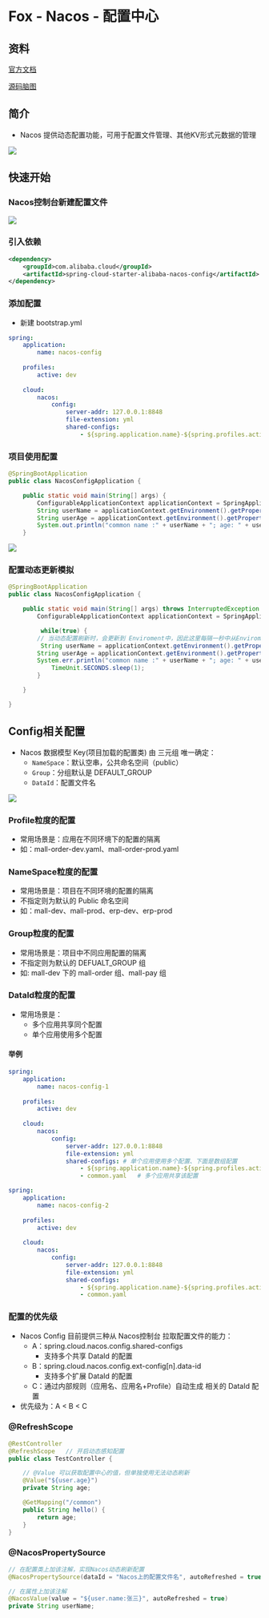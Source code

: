 # Fox - Nacos - 配置中心

## 资料

[官方文档](https://github.com/alibaba/spring-cloud-alibaba/wiki/Nacos-config)

[源码脑图](processon.com/view/link/603f3d2fe401fd641adb51f1)

## 简介

- Nacos 提供动态配置功能，可用于配置文件管理、其他KV形式元数据的管理

![](https://note.youdao.com/yws/public/resource/9bf648ba1e0f8dcc4a247c676ea2e72b/xmlnote/71CAA103D4764215A1A4347F61C72F9A/12925)

## 快速开始

### Nacos控制台新建配置文件

![](https://agefades-note.oss-cn-beijing.aliyuncs.com/1621564682938.png)

### 引入依赖

```xml
<dependency>
    <groupId>com.alibaba.cloud</groupId>
    <artifactId>spring-cloud-starter-alibaba-nacos-config</artifactId>
</dependency>
```

### 添加配置

- 新建 bootstrap.yml

```yaml
spring:
	application:
		name: nacos-config
		
	profiles:
		active: dev
		
	cloud:
		nacos:
			config:
				server-addr: 127.0.0.1:8848
				file-extension: yml
				shared-configs:
					- ${spring.application.name}-${spring.profiles.active}.${spring.cloud.nacos.config.file-extension}
```

### 项目使用配置

```java
@SpringBootApplication
public class NacosConfigApplication {

    public static void main(String[] args) {
        ConfigurableApplicationContext applicationContext = SpringApplication.run(NacosConfigApplication.class, args);
        String userName = applicationContext.getEnvironment().getProperty("user.name");
        String userAge = applicationContext.getEnvironment().getProperty("user.age");
        System.out.println("common name :" + userName + "; age: " + userAge);
    }
```

![](https://note.youdao.com/yws/public/resource/9bf648ba1e0f8dcc4a247c676ea2e72b/xmlnote/7D478250BFE64BFA98730C3F82A7E82A/12926)

### 配置动态更新模拟

```java
@SpringBootApplication
public class NacosConfigApplication {

    public static void main(String[] args) throws InterruptedException {
        ConfigurableApplicationContext applicationContext = SpringApplication.run(NacosConfigApplication.class, args);

         while(true) {
        // 当动态配置刷新时，会更新到 Enviroment中，因此这里每隔一秒中从Enviroment中获取配置
         String userName = applicationContext.getEnvironment().getProperty("common.name");
        String userAge = applicationContext.getEnvironment().getProperty("common.age");
        System.err.println("common name :" + userName + "; age: " + userAge);
            TimeUnit.SECONDS.sleep(1);
        }

    }

}
```

## Config相关配置

- Nacos 数据模型 Key(项目加载的配置类) 由 三元组 唯一确定：
  - `NameSpace`：默认空串，公共命名空间（public）
  - `Group`：分组默认是 DEFAULT_GROUP
  - `DataId`：配置文件名

![](https://note.youdao.com/yws/public/resource/9bf648ba1e0f8dcc4a247c676ea2e72b/xmlnote/63A9D63FE516457781E71F5FACE8A396/14992)

### Profile粒度的配置

- 常用场景是：应用在不同环境下的配置的隔离
- 如：mall-order-dev.yaml、mall-order-prod.yaml

### NameSpace粒度的配置

- 常用场景是：项目在不同环境的配置的隔离
- 不指定则为默认的 Public 命名空间
- 如：mall-dev、mall-prod、erp-dev、erp-prod

### Group粒度的配置

- 常用场景是：项目中不同应用配置的隔离
- 不指定则为默认的 DEFUALT_GROUP  组
- 如: mall-dev 下的 mall-order 组、mall-pay 组

### DataId粒度的配置

- 常用场景是：
  - 多个应用共享同个配置
  - 单个应用使用多个配置

#### 举例

```yaml
spring:
	application:
		name: nacos-config-1
		
	profiles:
		active: dev
		
	cloud:
		nacos:
			config:
				server-addr: 127.0.0.1:8848
				file-extension: yml
				shared-configs:	# 单个应用使用多个配置、下面是数组配置
					- ${spring.application.name}-${spring.profiles.active}.${spring.cloud.nacos.config.file-extension}
					- common.yaml	# 多个应用共享该配置
```

```yaml
spring:
	application:
		name: nacos-config-2
		
	profiles:
		active: dev
		
	cloud:
		nacos:
			config:
				server-addr: 127.0.0.1:8848
				file-extension: yml
				shared-configs:
					- ${spring.application.name}-${spring.profiles.active}.${spring.cloud.nacos.config.file-extension}
					- common.yaml
```

### 配置的优先级

- Nacos Config 目前提供三种从 Nacos控制台 拉取配置文件的能力：
  - A：spring.cloud.nacos.config.shared-configs
    - 支持多个共享 DataId 的配置
  - B：spring.cloud.nacos.config.ext-config[n].data-id
    - 支持多个扩展 DataId 的配置
  - C：通过内部规则（应用名、应用名+Profile）自动生成 相关的 DataId 配置
- 优先级为：A < B < C

### @RefreshScope

```java
@RestController
@RefreshScope	// 开启动态感知配置
public class TestController {

  	// @Value 可以获取配置中心的值，但单独使用无法动态刷新
    @Value("${user.age}")
    private String age;

    @GetMapping("/common")
    public String hello() {
        return age;
    }
}
```

### @NacosPropertySource

```java
// 在配置类上加该注解，实现Nacos动态刷新配置
@NacosPropertySource(dataId = "Nacos上的配置文件名", autoRefreshed = true)
```

```java
// 在属性上加该注解
@NacosValue(value = "${user.name:张三}", autoRefreshed = true)
private String userName;
```

